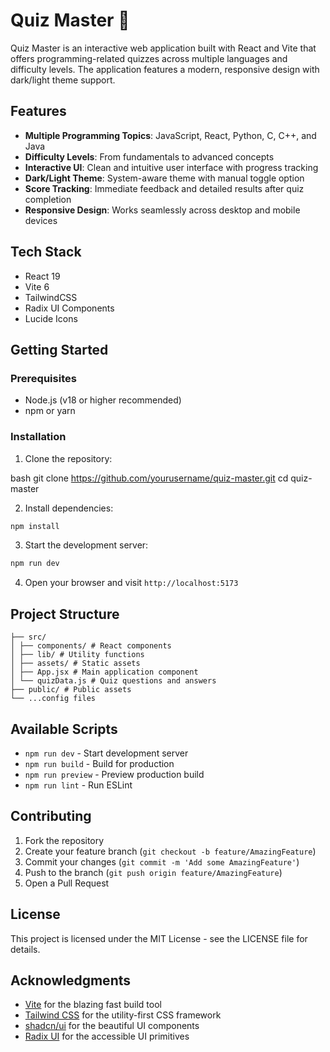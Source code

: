 # Quiz Master 🎯

Quiz Master is an interactive web application built with React and Vite that offers programming-related quizzes across multiple languages and difficulty levels. The application features a modern, responsive design with dark/light theme support.

## Features

- **Multiple Programming Topics**: JavaScript, React, Python, C, C++, and Java
- **Difficulty Levels**: From fundamentals to advanced concepts
- **Interactive UI**: Clean and intuitive user interface with progress tracking
- **Dark/Light Theme**: System-aware theme with manual toggle option
- **Score Tracking**: Immediate feedback and detailed results after quiz completion
- **Responsive Design**: Works seamlessly across desktop and mobile devices

## Tech Stack

- React 19
- Vite 6
- TailwindCSS
- Radix UI Components
- Lucide Icons

## Getting Started

### Prerequisites

- Node.js (v18 or higher recommended)
- npm or yarn

### Installation

1. Clone the repository:

bash
git clone https://github.com/yourusername/quiz-master.git
cd quiz-master

2. Install dependencies:

```bash
npm install
```

3. Start the development server:

```bash
npm run dev
```

4. Open your browser and visit `http://localhost:5173`

## Project Structure

```
├── src/
│ ├── components/ # React components
│ ├── lib/ # Utility functions
│ ├── assets/ # Static assets
│ ├── App.jsx # Main application component
│ └── quizData.js # Quiz questions and answers
├── public/ # Public assets
└── ...config files
```


## Available Scripts

- `npm run dev` - Start development server
- `npm run build` - Build for production
- `npm run preview` - Preview production build
- `npm run lint` - Run ESLint

## Contributing

1. Fork the repository
2. Create your feature branch (`git checkout -b feature/AmazingFeature`)
3. Commit your changes (`git commit -m 'Add some AmazingFeature'`)
4. Push to the branch (`git push origin feature/AmazingFeature`)
5. Open a Pull Request

## License

This project is licensed under the MIT License - see the LICENSE file for details.

## Acknowledgments

- [Vite](https://vitejs.dev/) for the blazing fast build tool
- [Tailwind CSS](https://tailwindcss.com/) for the utility-first CSS framework
- [shadcn/ui](https://ui.shadcn.com/) for the beautiful UI components
- [Radix UI](https://www.radix-ui.com/) for the accessible UI primitives
